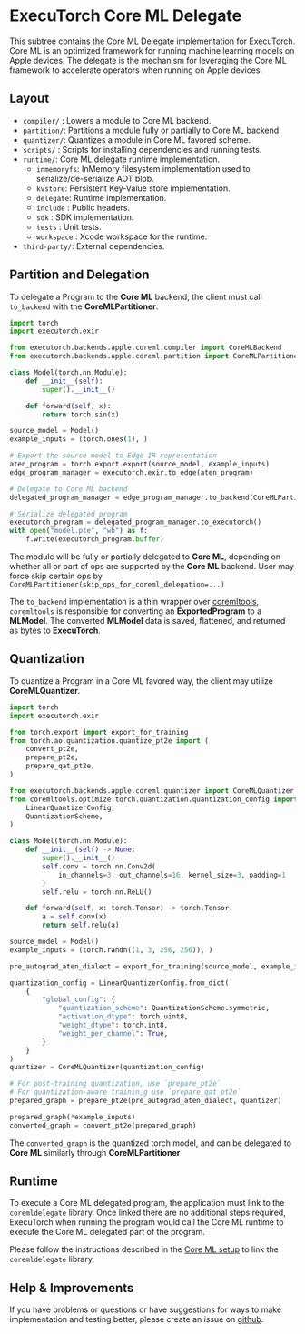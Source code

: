 # ExecuTorch Core ML Delegate


This subtree contains the Core ML Delegate implementation for ExecuTorch.
Core ML is an optimized framework for running machine learning models on Apple devices. The delegate is the mechanism for leveraging the Core ML framework to accelerate operators when running on Apple devices.

## Layout
- `compiler/` : Lowers a module to Core ML backend.
- `partition/`: Partitions a module fully or partially to Core ML backend.
- `quantizer/`: Quantizes a module in Core ML favored scheme.
- `scripts/` : Scripts for installing dependencies and running tests.
- `runtime/`: Core ML delegate runtime implementation.
    - `inmemoryfs`: InMemory filesystem implementation used to serialize/de-serialize AOT blob.
    - `kvstore`: Persistent Key-Value store implementation.
    - `delegate`: Runtime implementation.
    - `include` : Public headers.
    - `sdk` : SDK implementation.
    - `tests` :  Unit tests.
    - `workspace` : Xcode workspace for the runtime.
- `third-party/`: External dependencies.

## Partition and Delegation

To delegate a Program to the **Core ML** backend, the client must call `to_backend` with the **CoreMLPartitioner**.

```python
import torch
import executorch.exir

from executorch.backends.apple.coreml.compiler import CoreMLBackend
from executorch.backends.apple.coreml.partition import CoreMLPartitioner

class Model(torch.nn.Module):
    def __init__(self):
        super().__init__()

    def forward(self, x):
        return torch.sin(x)

source_model = Model()
example_inputs = (torch.ones(1), )

# Export the source model to Edge IR representation
aten_program = torch.export.export(source_model, example_inputs)
edge_program_manager = executorch.exir.to_edge(aten_program)

# Delegate to Core ML backend
delegated_program_manager = edge_program_manager.to_backend(CoreMLPartitioner())

# Serialize delegated program
executorch_program = delegated_program_manager.to_executorch()
with open("model.pte", "wb") as f:
    f.write(executorch_program.buffer)
```

The module will be fully or partially delegated to **Core ML**, depending on whether all or part of ops are supported by the **Core ML** backend. User may force skip certain ops by `CoreMLPartitioner(skip_ops_for_coreml_delegation=...)`

The `to_backend` implementation is a thin wrapper over [coremltools](https://apple.github.io/coremltools/docs-guides/), `coremltools` is responsible for converting an **ExportedProgram** to a **MLModel**. The converted **MLModel** data is saved, flattened, and returned as bytes to **ExecuTorch**.

## Quantization

To quantize a Program in a Core ML favored way, the client may utilize **CoreMLQuantizer**.

```python
import torch
import executorch.exir

from torch.export import export_for_training
from torch.ao.quantization.quantize_pt2e import (
    convert_pt2e,
    prepare_pt2e,
    prepare_qat_pt2e,
)

from executorch.backends.apple.coreml.quantizer import CoreMLQuantizer
from coremltools.optimize.torch.quantization.quantization_config import (
    LinearQuantizerConfig,
    QuantizationScheme,
)

class Model(torch.nn.Module):
    def __init__(self) -> None:
        super().__init__()
        self.conv = torch.nn.Conv2d(
            in_channels=3, out_channels=16, kernel_size=3, padding=1
        )
        self.relu = torch.nn.ReLU()

    def forward(self, x: torch.Tensor) -> torch.Tensor:
        a = self.conv(x)
        return self.relu(a)

source_model = Model()
example_inputs = (torch.randn((1, 3, 256, 256)), )

pre_autograd_aten_dialect = export_for_training(source_model, example_inputs).module()

quantization_config = LinearQuantizerConfig.from_dict(
    {
        "global_config": {
            "quantization_scheme": QuantizationScheme.symmetric,
            "activation_dtype": torch.uint8,
            "weight_dtype": torch.int8,
            "weight_per_channel": True,
        }
    }
)
quantizer = CoreMLQuantizer(quantization_config)

# For post-training quantization, use `prepare_pt2e`
# For quantization-aware trainin,g use `prepare_qat_pt2e`
prepared_graph = prepare_pt2e(pre_autograd_aten_dialect, quantizer)

prepared_graph(*example_inputs)
converted_graph = convert_pt2e(prepared_graph)
```

The `converted_graph` is the quantized torch model, and can be delegated to **Core ML** similarly through **CoreMLPartitioner**

## Runtime

To execute a Core ML delegated program, the application must link to the `coremldelegate` library. Once linked there are no additional steps required, ExecuTorch when running the program would call the Core ML runtime to execute the Core ML delegated part of the program.

Please follow the instructions described in the [Core ML setup](/backends/apple/coreml/setup.md) to link the `coremldelegate` library.

## Help & Improvements
If you have problems or questions or have suggestions for ways to make
implementation and testing better, please create an issue on [github](https://www.github.com/pytorch/executorch/issues).
